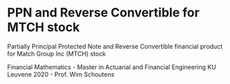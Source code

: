 # PPN and Reverse Convertible for MTCH stock

Partially Principal Protected Note and Reverse Convertible financial product for Match Group Inc (MTCH) stock

Financial Mathematics - Master in Actuarial and Financial Engineering KU Leuvene 2020 - Prof. Wim Schoutens
